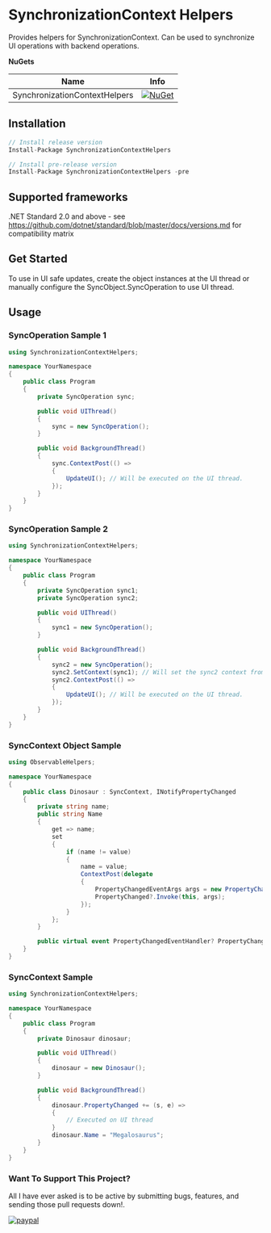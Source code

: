 # SynchronizationContext Helpers

Provides helpers for SynchronizationContext. Can be used to synchronize UI operations with backend operations.

**NuGets**

|Name|Info|
| ------------------- | :------------------: |
|SynchronizationContextHelpers|[![NuGet](https://buildstats.info/nuget/SynchronizationContextHelpers?includePreReleases=true)](https://www.nuget.org/packages/SynchronizationContextHelpers/)|

## Installation
```csharp
// Install release version
Install-Package SynchronizationContextHelpers

// Install pre-release version
Install-Package SynchronizationContextHelpers -pre
```

## Supported frameworks
.NET Standard 2.0 and above - see https://github.com/dotnet/standard/blob/master/docs/versions.md for compatibility matrix

## Get Started

To use in UI safe updates, create the object instances at the UI thread or manually configure the SyncObject.SyncOperation to use UI thread.

## Usage

### SyncOperation Sample 1
```csharp
using SynchronizationContextHelpers;

namespace YourNamespace
{
    public class Program
    {
        private SyncOperation sync;

        public void UIThread()
        {
            sync = new SyncOperation();
        }

        public void BackgroundThread()
        {
            sync.ContextPost(() =>
            {
                UpdateUI(); // Will be executed on the UI thread.
            });
        }
    }
}
```
### SyncOperation Sample 2
```csharp
using SynchronizationContextHelpers;

namespace YourNamespace
{
    public class Program
    {
        private SyncOperation sync1;
        private SyncOperation sync2;

        public void UIThread()
        {
            sync1 = new SyncOperation();
        }

        public void BackgroundThread()
        {
            sync2 = new SyncOperation();
            sync2.SetContext(sync1); // Will set the sync2 context from the sync1 context.
            sync2.ContextPost(() =>
            {
                UpdateUI(); // Will be executed on the UI thread.
            });
        }
    }
}
```
### SyncContext Object Sample
```csharp
using ObservableHelpers;

namespace YourNamespace
{
    public class Dinosaur : SyncContext, INotifyPropertyChanged
    {
        private string name;
        public string Name
        {
            get => name;
            set
            {
                if (name != value)
                {
                    name = value;
                    ContextPost(delegate
                    {
                        PropertyChangedEventArgs args = new PropertyChangedEventArgs(nameof(Name));
                        PropertyChanged?.Invoke(this, args);
                    });
                }
            };
        }

        public virtual event PropertyChangedEventHandler? PropertyChanged;
    }
}
```
### SyncContext Sample
```csharp
using SynchronizationContextHelpers;

namespace YourNamespace
{
    public class Program
    {
        private Dinosaur dinosaur;

        public void UIThread()
        {
            dinosaur = new Dinosaur();
        }

        public void BackgroundThread()
        {
            dinosaur.PropertyChanged += (s, e) =>
            {
                // Executed on UI thread
            }
            dinosaur.Name = "Megalosaurus";
        }
    }
}
```

### Want To Support This Project?
All I have ever asked is to be active by submitting bugs, features, and sending those pull requests down!.

[![paypal](https://www.paypalobjects.com/en_US/i/btn/btn_donateCC_LG.gif)](https://ko-fi.com/kiryuumaru)